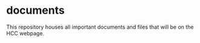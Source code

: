 # documents
This repository houses all important documents and files that will be on the HCC webpage.
